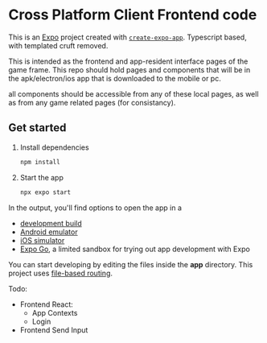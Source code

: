 # Cross Platform Client Frontend code

This is an [Expo](https://expo.dev) project created with [`create-expo-app`](https://www.npmjs.com/package/create-expo-app).
Typescript based, with templated cruft removed.

This is intended as the frontend and app-resident interface pages of the game frame.
This repo should hold pages and components that will be in the apk/electron/ios app that is downloaded to the mobile or pc.

all components should be accessible from any of these local pages, as well as from any game related pages (for consistancy).


## Get started

1. Install dependencies

   ```bash
   npm install
   ```

2. Start the app

   ```bash
   npx expo start
   ```

In the output, you'll find options to open the app in a

- [development build](https://docs.expo.dev/develop/development-builds/introduction/)
- [Android emulator](https://docs.expo.dev/workflow/android-studio-emulator/)
- [iOS simulator](https://docs.expo.dev/workflow/ios-simulator/)
- [Expo Go](https://expo.dev/go), a limited sandbox for trying out app development with Expo

You can start developing by editing the files inside the **app** directory. This project uses [file-based routing](https://docs.expo.dev/router/introduction).


Todo:
- Frontend React:
   - App Contexts
   - Login 
- Frontend Send Input